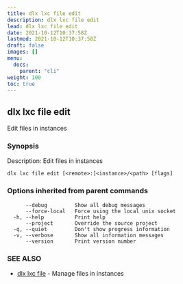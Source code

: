 ```yaml
---
title: dlx lxc file edit
description: dlx lxc file edit
lead: dlx lxc file edit
date: 2021-10-12T10:37:58Z
lastmod: 2021-10-12T10:37:58Z
draft: false
images: []
menu:
  docs:
    parent: "cli"
weight: 100
toc: true
---
```

## dlx lxc file edit

Edit files in instances

### Synopsis

Description:
  Edit files in instances



```
dlx lxc file edit [<remote>:]<instance>/<path> [flags]
```

### Options inherited from parent commands

```
      --debug         Show all debug messages
      --force-local   Force using the local unix socket
  -h, --help          Print help
      --project       Override the source project
  -q, --quiet         Don't show progress information
  -v, --verbose       Show all information messages
      --version       Print version number
```

### SEE ALSO

* [dlx lxc file](/docs/cmd/dlx_lxc_file)	 - Manage files in instances

